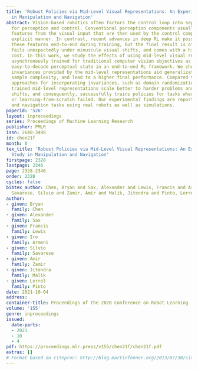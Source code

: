 ```yaml
---
title: 'Robust Policies via Mid-Level Visual Representations: An Experimental Study
  in Manipulation and Navigation'
abstract: Vision-based robotics often factors the control loop into separate components
  for perception and control. Conventional perception components usually extract hand-engineered
  features from the visual input that are then used by the control component in an
  explicit manner. In contrast, recent advances in deep RL make it possible to learn
  these features end-to-end during training, but the final result is often brittle,
  fails unexpectedly under minuscule visual shifts, and comes with a high sample complexity
  cost. In this work, we study the effects of using mid-level visual representations
  asynchronously trained for traditional computer vision objectives as a generic and
  easy-to-decode perceptual state in an end-to-end RL framework. We show that the
  invariances provided by the mid-level representations aid generalization, improve
  sample complexity, and lead to a higher final performance. Compared to the alternative
  approaches for incorporating invariances, such as domain randomization, using asynchronously
  trained mid-level representations scale better to harder problems and larger domain
  shifts, and consequently, successfully trains policies for tasks where domain randomization
  or learning-from-scratch failed. Our experimental findings are reported on manipulation
  and navigation tasks using real robots as well as simulations.
paperid: '526'
layout: inproceedings
series: Proceedings of Machine Learning Research
publisher: PMLR
issn: 2640-3498
id: chen21f
month: 0
tex_title: 'Robust Policies via Mid-Level Visual Representations: An Experimental
  Study in Manipulation and Navigation'
firstpage: 2328
lastpage: 2346
page: 2328-2346
order: 2328
cycles: false
bibtex_author: Chen, Bryan and Sax, Alexander and Lewis, Francis and Armeni, Iro and
  Savarese, Silvio and Zamir, Amir and Malik, Jitendra and Pinto, Lerrel
author:
- given: Bryan
  family: Chen
- given: Alexander
  family: Sax
- given: Francis
  family: Lewis
- given: Iro
  family: Armeni
- given: Silvio
  family: Savarese
- given: Amir
  family: Zamir
- given: Jitendra
  family: Malik
- given: Lerrel
  family: Pinto
date: 2021-10-04
address:
container-title: Proceedings of the 2020 Conference on Robot Learning
volume: '155'
genre: inproceedings
issued:
  date-parts:
  - 2021
  - 10
  - 4
pdf: https://proceedings.mlr.press/v155/chen21f/chen21f.pdf
extras: []
# Format based on citeproc: http://blog.martinfenner.org/2013/07/30/citeproc-yaml-for-bibliographies/
---
```

